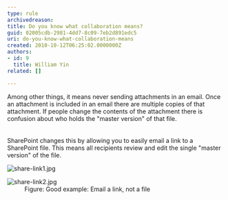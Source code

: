 ```yaml
---
type: rule
archivedreason: 
title: Do you know what collaboration means?
guid: 02005cdb-2981-4dd7-8c09-7eb2d891edc5
uri: do-you-know-what-collaboration-means
created: 2010-10-12T06:25:02.0000000Z
authors:
- id: 9
  title: William Yin
related: []

---
```



Among other things,​ it means never sending attachments in an email. Once an attachment is included in an email there are multiple copies of that attachment. If people change the contents of the attachment there is confusion about who holds the &quot;master version&quot; of that file. <br>
<br><excerpt class='endintro'></excerpt><br>
SharePoint changes this by allowing you to easily email a link to a SharePoint file. This means all recipients review and edit the single &quot;master version&quot; of the file. <dl class="goodImage"><dt> <img src="/PublishingImages/share-link1.jpg" alt="share-link1.jpg" /> <br>
</dt><dt> <img src="/PublishingImages/share-link2.jpg" alt="share-link2.jpg" /> </dt><dd>Figure&#58; Good example&#58; Email a link, not a file</dd> </dl>


